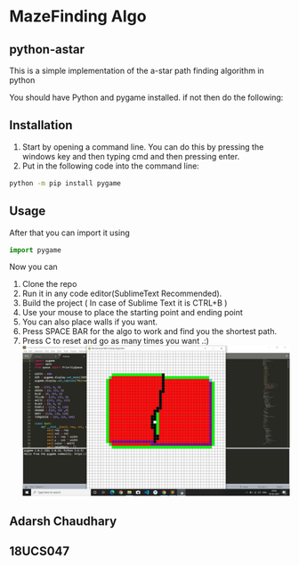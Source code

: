 # MazeFinding Algo
## python-astar

This is a simple implementation of the a-star path finding algorithm in python

You should have Python and pygame installed.
if not then do the following:

## Installation

1. Start by opening a command line. You can do this by pressing the windows key and then typing cmd and then pressing enter.
2. Put in the following code into the command line:

```bash
python -m pip install pygame
```

## Usage
After that you can import it using 
```python
import pygame 
```

Now you can 
1. Clone the repo
2. Run it in any code editor(SublimeText Recommended).
3. Build the project ( In case of Sublime Text it is CTRL+B )
4. Use your mouse to place the starting point and ending point 
5. You can also place walls if you want.
6. Press SPACE BAR for the algo to work and find you the shortest path.
7. Press C to reset and go as many times you want .:)
![alt tag](https://github.com/Adarsh-25/Path-Finder/blob/main/1.jpeg)
## Adarsh Chaudhary
## 18UCS047
